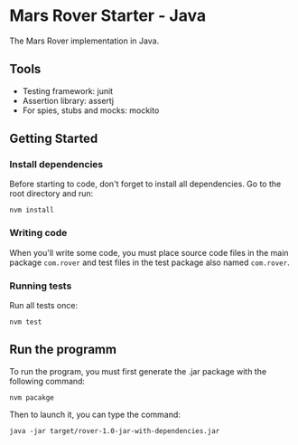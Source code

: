 # Mars Rover Starter - Java

The Mars Rover implementation in Java.

## Tools
- Testing framework: junit
- Assertion library: assertj
- For spies, stubs and mocks: mockito

## Getting Started

### Install dependencies

Before starting to code, don't forget to install all dependencies. Go to the root directory  and run:

```shell
nvm install
```

### Writing code

When you'll write some code, you must place source code files in the main package `com.rover` and test files in the test package also named `com.rover`. 

### Running tests

Run all tests once:

```shell
nvm test
```

## Run the programm

To run the program, you must first generate the .jar package with the following command: 
```shell
nvm pacakge
``` 

Then to launch it, you can type the command:
```shell
java -jar target/rover-1.0-jar-with-dependencies.jar
```

